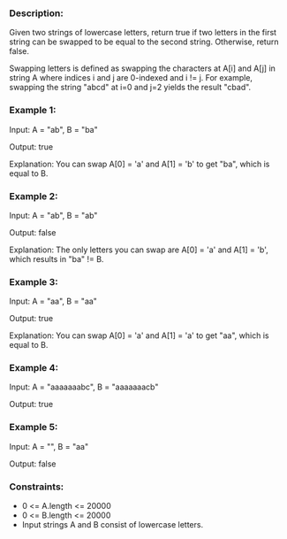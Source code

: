 ### Description:

Given two strings of lowercase letters, return true if two letters in the first string can be swapped to be equal to the second string. Otherwise, return false.

Swapping letters is defined as swapping the characters at A[i] and A[j] in string A where indices i and j are 0-indexed and i != j. For example, swapping the string "abcd" at i=0 and j=2 yields the result "cbad".


### Example 1:

Input: A = "ab", B = "ba"

Output: true

Explanation: You can swap A[0] = 'a' and A[1] = 'b' to get "ba", which is equal to B.

### Example 2:

Input: A = "ab", B = "ab"

Output: false

Explanation: The only letters you can swap are A[0] = 'a' and A[1] = 'b', which results in "ba" != B.

### Example 3:

Input: A = "aa", B = "aa"

Output: true

Explanation: You can swap A[0] = 'a' and A[1] = 'a' to get "aa", which is equal to B.

### Example 4:

Input: A = "aaaaaaabc", B = "aaaaaaacb"

Output: true

### Example 5:

Input: A = "", B = "aa"

Output: false



### Constraints:

- 0 <= A.length <= 20000
- 0 <= B.length <= 20000
- Input strings A and B consist of lowercase letters.